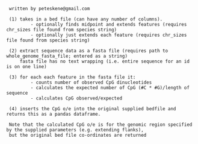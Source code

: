      written by peteskene@gmail.com
     
     (1) takes in a bed file (can have any number of columns).
             - optionally finds midpoint and extends features (requires chr_sizes file found from species string)
             - optionally just extends each feature (requires chr_sizes file found from species string)
             
     (2) extract sequence data as a fasta file (requires path to whole_genome_fasta_file; entered as a string)
	     fasta file has no text wrapping (i.e. entire sequence for an id is on one line)
     
     (3) for each each feature in the fasta file it:
             - counts number of observed CpG dinucleotides
             - calculates the expected number of CpG (#C * #G)/length of sequence
             - calculates CpG observed/expected
             
     (4) inserts the CpG o/e into the original supplied bedfile and returns this as a pandas dataframe. 
     
     Note that the calculated CpG o/e is for the genomic region specified by the supplied parameters (e.g. extending flanks),
     but the original bed file co-ordinates are returned
 
